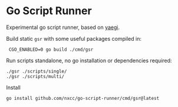 # Go Script Runner

Experimental go script runner, based on [yaegi](https://github.com/traefik/yaegi).

Build static `gsr` with some useful packages compiled in:

     CGO_ENABLED=0 go build ./cmd/gsr

Run scripts standalone, no go installation or dependencies required:

    ./gsr ./scripts/single/
    ./gsr ./scripts/multi/

Install

    go install github.com/nxcc/go-script-runner/cmd/gsr@latest
